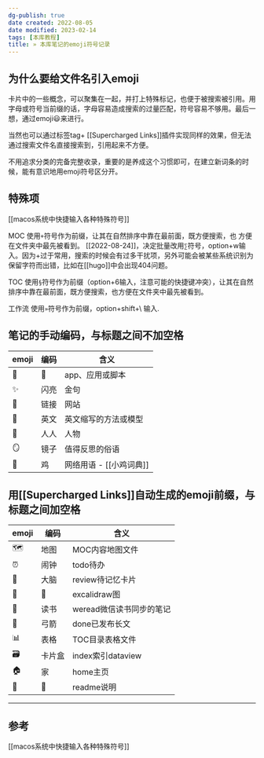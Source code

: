 ```yaml
---
dg-publish: true
date created: 2022-08-05
date modified: 2023-02-14
tags: [本库教程]
title: » 本库笔记的emoji符号记录
---
```


## 为什么要给文件名引入emoji

卡片中的一些概念，可以聚集在一起，并打上特殊标记，也便于被搜索被引用。用字母或符号当前缀的话，字母容易造成搜索的过量匹配，符号容易不够用。最后一想，通过emoji😃来进行。

当然也可以通过标签tag+ [[Supercharged Links]]插件实现同样的效果，但无法通过搜索文件名直接搜索到，引用起来不方便。

不用追求分类的完备完整收录，重要的是养成这个习惯即可，在建立新词条的时候，能有意识地用emoji符号区分开。

## 特殊项

[[macos系统中快捷输入各种特殊符号]]

MOC 使用`+`符号作为前缀，让其在自然排序中靠在最前面，既方便搜索，也 方便在文件夹中最先被看到。
	[[2022-08-24]]，决定批量改用`∑`符号，option+w输入。因为+过于常用，搜索的时候会有过多干扰项，另外可能会被某些系统识别为保留字符而出错，比如在[[hugo]]中会出现404问题。

TOC 使用`§`符号作为前缀（option+6输入，注意可能的快捷键冲突），让其在自然排序中靠在最前面，既方便搜索，也方便在文件夹中最先被看到。

工作流 使用`»`符号作为前缀，option+shift+\ 输入.

## 笔记的手动编码，与标题之间不加空格

| emoji | 编码 | 含义                 |
| ----- | ---- | -------------------- |
| 🤖    | 🤖 | app、应用或脚本            |
| ✨    | 闪亮 | 金句                 |
| 🔗    | 链接 | 网站                 |
| 🔡    | 英文 | 英文缩写的方法或模型 |
| 🧑    | 人人 | 人物                 |
| 🪞    | 镜子 | 值得反思的俗语       |
| 🐤    | 鸡   | 网络用语 - [[小鸡词典]]                     |

## 用[[Supercharged Links]]自动生成的emoji前缀，与标题之间加空格

| emoji | 编码   | 含义                     |
| ----- | ------ | ------------------------ |
| 🗺     | 地图   | MOC内容地图文件          |
| ⏰    | 闹钟   | todo待办                 |
| 🧠    | 大脑   | review待记忆卡片         |
| 🎨    | 🎨     | excalidraw图             |
| 📖    | 读书   | weread微信读书同步的笔记 |
| 🏹    | 弓箭   | done已发布长文           |
| 📊    | 表格   | TOC目录表格文件          |
| 🗃     | 卡片盒 | index索引dataview        |
| 🏠    | 家     | home主页                 |
| 📃    | 📃   | readme说明                         |

---

## 参考

[[macos系统中快捷输入各种特殊符号]]
